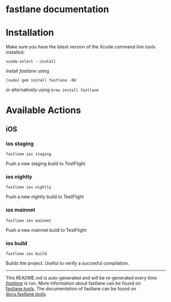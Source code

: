 fastlane documentation
================
# Installation

Make sure you have the latest version of the Xcode command line tools installed:

```
xcode-select --install
```

Install _fastlane_ using
```
[sudo] gem install fastlane -NV
```
or alternatively using `brew install fastlane`

# Available Actions
## iOS
### ios staging
```
fastlane ios staging
```
Push a new staging build to TestFlight
### ios nightly
```
fastlane ios nightly
```
Push a new nightly build to TestFlight
### ios mainnet
```
fastlane ios mainnet
```
Push a new mainnet build to TestFlight
### ios build
```
fastlane ios build
```
Builds the project. Useful to verify a succesful compilation.

----

This README.md is auto-generated and will be re-generated every time [_fastlane_](https://fastlane.tools) is run.
More information about fastlane can be found on [fastlane.tools](https://fastlane.tools).
The documentation of fastlane can be found on [docs.fastlane.tools](https://docs.fastlane.tools).
